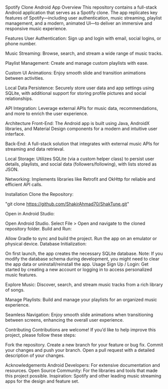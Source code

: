 Spotify Clone Android App
Overview
This repository contains a full-stack Android application that serves as a Spotify clone. The app replicates key features of Spotify—including user authentication, music streaming, playlist management, and a modern, animated UI—to deliver an immersive and responsive music experience.

Features
User Authentication:
Sign up and login with email, social logins, or phone number.

Music Streaming:
Browse, search, and stream a wide range of music tracks.

Playlist Management:
Create and manage custom playlists with ease.

Custom UI Animations:
Enjoy smooth slide and transition animations between activities.

Local Data Persistence:
Securely store user data and app settings using SQLite, with additional support for storing profile pictures and social relationships.

API Integration:
Leverage external APIs for music data, recommendations, and more to enrich the user experience.

Architecture
Front-End:
The Android app is built using Java, AndroidX libraries, and Material Design components for a modern and intuitive user interface.

Back-End:
A full-stack solution that integrates with external music APIs for streaming and data retrieval.

Local Storage:
Utilizes SQLite (via a custom helper class) to persist user details, playlists, and social data (followers/following), with lists stored as JSON.

Networking:
Implements libraries like Retrofit and OkHttp for reliable and efficient API calls.

Installation
Clone the Repository:

"git clone https://github.com/ShakirAhmad70/ShakTune.git" 

Open in Android Studio:

Open Android Studio.
Select File > Open and navigate to the cloned repository folder.
Build and Run:

Allow Gradle to sync and build the project.
Run the app on an emulator or physical device.
Database Initialization:

On first launch, the app creates the necessary SQLite database.
Note: If you modify the database schema during development, you might need to clear the app data or uninstall/reinstall the app.
Usage
Sign Up / Login:
Get started by creating a new account or logging in to access personalized music features.

Explore Music:
Discover, search, and stream music tracks from a rich library of songs.

Manage Playlists:
Build and manage your playlists for an organized music experience.

Seamless Navigation:
Enjoy smooth slide animations when transitioning between screens, enhancing the overall user experience.

Contributing
Contributions are welcome! If you’d like to help improve this project, please follow these steps:

Fork the repository.
Create a new branch for your feature or bug fix.
Commit your changes and push your branch.
Open a pull request with a detailed description of your changes.


Acknowledgements
Android Developers: For extensive documentation and resources.
Open Source Community: For the libraries and tools that made this project possible.
Inspiration: Spotify and other leading music streaming apps for the design and feature set.
